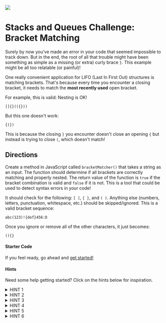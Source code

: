 ![](https://ga-dash.s3.amazonaws.com/production/assets/logo-9f88ae6c9c3871690e33280fcf557f33.png) 

# Stacks and Queues Challenge: Bracket Matching

Surely by now you've made an error in your code that seemed impossible to track down. But in the end, the root of all that trouble might have been something as simple as a missing (or extra) curly brace `}`. This example might be all too relatable (or painful)!

One really convenient application for LIFO (Last In First Out) structures is matching brackets. That's because every time you encounter a closing bracket, it needs to match the **most recently used** open bracket. 

For example, this is valid: Nesting is OK!

```
[]{}(({}))
```

But this one doesn't work:

```
{(})
```

This is because the closing `}` you encounter doesn't close an opening `{` but instead is trying to close `(`, which doesn't match!


## Directions

Create a method in JavaScript called `bracketMatcher()` that takes a string as an input. The function should determine if all brackets are correctly matching and properly nested. The return value of the function is `true` if the bracket combination is valid and `false` if it is not. This is a tool that could be used to detect syntax errors in your code!

It should check for the following: `[ ]`, `{ }`, and `( )`. Anything else (numbers, letters, punctuation, whitespace, etc.) should be skipped/ignored. This is a valid bracket sequence:

```
abc(123)!{def}456:D
```

Once you ignore or remove all of the other characters, it just becomes:

```
(){}
```

#### Starter Code

If you feel ready, go ahead and [get started!](/data-structures/stacks-queues/exercises/starter-code/01-brackets.js)

#### Hints

Need some help getting started? Click on the hints below for inspiration.

<details>
    <summary>HINT 1</summary>
    <br>
    We need to go through the input string one character at a time. You can do this in JavaScript by calling <b>split('')</b> to split a string into an array of characters; then you can loop through the characters with a `for` loop. Here's what that looks like:

    let characters = input.split('')

    for(let i = 0; i < characters.length; i++) {
        // YOUR CODE HERE
        // Inside this loop characters[i] is the particular character inside
        // the string you're iterating over.
    }
</details>

<details>
    <summary>HINT 2</summary>
    <br>
    This problem is all about <b>matching</b>. Once we find a closing bracket that matches an opening bracket, we don't need to keep track of it anymore. Thus, the only thing we really need to keep in our data structure is the opening brackets! We can also just skip anything that isn't a bracket entirely.<br><p>Which data structure seems most suited to hold your opening brackets?</p>
</details>

<details>
    <summary>HINT 3</summary>
    <br>
In this instance, a stack is going to be more useful than a queue because we always want to <b>close</b> the <b>most recently</b> opened bracket. For example, if we encounter (, {, }, and ) in that order, we know it's valid. Our actions would look like this in pseudocode:

    1. See (. Since it's an opening bracket, push it onto the stack.
    2. See {. Since it's an opening bracket, push it onto the stack.
    3. See }. Since it's a closing bracket, pop from the stack and check for a match.
    4. It matches! { is the opening bracket for }, so let's keep going!
    5. See ). Since it's a closing bracket, pop from the stack and check for a match.
    6. It matches! ( is the opening bracket for ), so let's keep going!
    7. No more items in the stack.
    8. Return `true` (no errors found, so it's valid!)

Likewise, we know that if the brackets do not match, then we must return `false`. For example, {, (, }, and ) is not valid. We'd walk through that example like so:

    1. See {. Since it's an opening bracket, push it onto the stack.
    2. See (. Since it's an opening bracket, push it onto the stack.
    3. See }. Since it's a closing bracket, pop from the stack and check for a match.
    4. It doesn't match! Return `false`!
</details>

<details>
    <summary>HINT 4</summary>
    <br>
How do you know if a bracket is an opening bracket? How do you know if it's a closing bracket? You could determine this any number of ways, but for your convenience, you can use these two helper functions:

    const isOpening = (character) => '{(['.indexOf(character) !== -1
    const isClosing = (character) => '})]'.indexOf(character) !== -1
</details>

<details>
    <summary>HINT 5</summary>
    <br>
You may notice that you get to a point where you're passing almost all of the tests except for one, such as this:

    bracketMatcher('abc(123');

It should return `false` because an opening bracket with no closing bracket is invalid. You can make sure this case gets caught by checking to make sure the stack is empty at the end of the function.
</details>

<details>
    <summary>HINT 6</summary>
    <br>
We need a way to make sure that the opening and closing brackets of each type ((), {}, []) are matched to each other. We can do a bunch of `if/else` statements to figure this out, and that would totally work... however, since we enjoy writing less code, we might consider using a JavaScript object to match the opening and closing brackets of each type. 

You have a couple ways of going about this. First, you could keep the values in a string and track that the position is the same. For example, you could have:

    let openings = '{(['
    let closings = '})]'

Then, when you accessed them with the built-in `indexOf()` function, you could track that the position of the opening and the position of the closing matched. For example, `[` and `]` are both found at Index 2 in their respective strings. 

**Alternatively**, we can use JavaScript objects. This has the benefit of increased readability:

    const brackets = {
        '{': '}',
        '(': ')',
        '[': ']'
    }

Now, instead of a gnarly `if` statement, you can simply use object notation like this:

    if(brackets[characters[i]] !== stack.peek()) { /* stuff */ }
</details>
